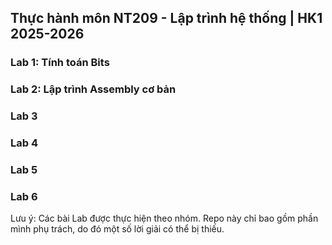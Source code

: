 ## Thực hành môn NT209 - Lập trình hệ thống | HK1 2025-2026

### Lab 1: Tính toán Bits

### Lab 2: Lập trình Assembly cơ bản

### Lab 3

### Lab 4

### Lab 5

### Lab 6

Lưu ý: Các bài Lab được thực hiện theo nhóm. Repo này chỉ bao gồm phần mình phụ trách, do đó một số lời giải có thể bị thiếu.
